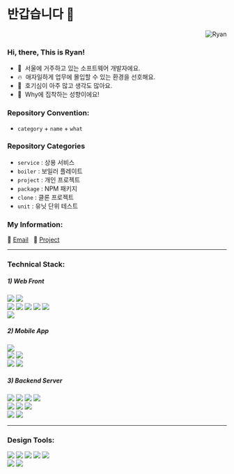 # 반갑습니다 👋

<p align="right"> <img src="https://komarev.com/ghpvc/?username=rhan-ahn" alt="Ryan" /></p>

### Hi, there, This is Ryan!

- 🏡&nbsp; 서울에 거주하고 있는 소프트웨어 개발자에요.
- 🔥&nbsp; 애자일하게 업무에 몰입할 수 있는 환경을 선호해요.
- 🦋&nbsp; 호기심이 아주 많고 생각도 많아요.
- 💁&nbsp; Why에 집착하는 성향이에요!

### Repository Convention:

- `category` + `name` + `what`

### Repository Categories

- `service` : 상용 서비스 <br>
- `boiler` : 보일러 플레이트 <br>
- `project` : 개인 프로젝트 <br>
- `package` : NPM 패키지 <br>
- `clone` : 클론 프로젝트 <br>
- `unit` : 유닛 단위 테스트 <br>

### My Information:

📨 [Email](https://mail.google.com/mail/?view=cm&amp;fs=1&amp;to=kaaiinn4@gmail.com) &nbsp;&nbsp;📮 [Project](https://www.youtube.com/channel/UCdGvd9GG87a1UuiaRWDexxQ)

---

### Technical Stack:
<h5>1) Web Front </h5>
<span>
  <img src="https://img.shields.io/badge/Typescript-101010?style=flat&logo=TypeScript&logoColor=3178C6"/>
</span>
<span>
  <img src="https://img.shields.io/badge/Javascript-101010?style=flat&logo=JavaScript&logoColor=F7DF1E"/>
</span>
  
<br>
  
<span>
  <img src="https://img.shields.io/badge/Next.js-101010?style=flat&logo=Next.js&logoColor=white"/>
</span>
<span>
  <img src="https://img.shields.io/badge/React.js-101010?style=flat&logo=React&logoColor=61DAFB"/>
</span>
<span>
  <img src="https://img.shields.io/badge/Nuxt.js-101010?style=flat&logo=Nuxt.js&logoColor=00DC82"/>
</span>
<span>
  <img src="https://img.shields.io/badge/Vue.js-101010?style=flat&logo=Vue.js&logoColor=4FC08D"/>
</span>
<span>
  <img src="https://img.shields.io/badge/Svelte-101010?style=flat&logo=svelte&logoColor=FF3E00"/>
</span>
 
<br>
 
<span>
  <img src="https://img.shields.io/badge/Vercel-101010?style=flat&logo=vercel&logoColor=white"/>
</span>

<br>

<h5>2) Mobile App </h5>

<span>
  <img src="https://img.shields.io/badge/Dart-101010?style=flat&logo=Dart&logoColor=0175C2"/>
</span>

<br>

<span>
  <img src="https://img.shields.io/badge/Flutter-101010?style=flat&logo=Flutter&logoColor=764ABC"/>
</span>
<span>
  <img src="https://img.shields.io/badge/ReactNative-101010?style=flat&logo=React&logoColor=61DAFB"/>
</span>

<br>

<span>
  <img src="https://img.shields.io/badge/AppStore-101010?style=flat&logo=AppStore&logoColor=0D96F6"/>
</span>
<span>
  <img src="https://img.shields.io/badge/GooglePlay-101010?style=flat&logo=GooglePlay&logoColor=ffffff"/>
</span>

<br>

<h5>3) Backend Server </h5>
<span>
  <img src="https://img.shields.io/badge/Nodejs-101010?style=flat&logo=Node.js&logoColor=339933"/>
</span>
<span>
  <img src="https://img.shields.io/badge/Python-101010?style=flat&logo=python&logoColor=3776AB"/>
</span>
<span>
  <img src="https://img.shields.io/badge/MySQL-101010?style=flat&logo=mysql&logoColor=4479A1"/>
</span>
<span>
  <img src="https://img.shields.io/badge/MongoDB-101010?style=flat&logo=mongodb&logoColor=47A248"/>
</span>

<br>
  

<span>
  <img src="https://img.shields.io/badge/Express-101010?style=flat&logo=Express&logoColor=white"/>
</span>
<span>
  <img src="https://img.shields.io/badge/NestJs-101010?style=flat&logo=NestJs&logoColor=E0234E"/>
</span>
<span>
  <img src="https://img.shields.io/badge/FastApi-101010?style=flat&logo=fastapi&logoColor=009688"/>
</span>

  
<br>
  
<span>
  <img src="https://img.shields.io/badge/GCP-101010?style=flat&logo=googlecloud&logoColor=4285F4"/>
</span>
<span>
  <img src="https://img.shields.io/badge/AWS-101010?style=flat&logo=amazonaws&logoColor=FF9900"/>
</span>

---

### Design Tools:
<span>
  <img src="https://img.shields.io/badge/Adobe%20Illustrator-101010?style=flat&logo=Adobe%20Illustrator&logoColor=FF9A00"/>
</span>
<span>
  <img src="https://img.shields.io/badge/Adobe%20XD-101010?style=flat&logo=Adobe XD&logoColor=FF61F6"/>
</span>
<span>
  <img src="https://img.shields.io/badge/Figma-101010?style=flat&logo=Figma&logoColor=F24E1E"/>
</span>
<span>
  <img src="https://img.shields.io/badge/Adobe%20Lightroom-101010?style=flat&logo=Adobe%20Lightroom&logoColor=31A8FF"/>
</span>
<span>
  <img src="https://img.shields.io/badge/Adobe%20Photoshop-101010?style=flat&logo=Adobe%20Photoshop&logoColor=27A1C5"/>
</span>
  
<br>
  
<span>
  <img src="https://img.shields.io/badge/Adobe%20AfterEffects-101010?style=flat&logo=adobeaftereffects&logoColor=9999FF"/>
</span>
<span>
  <img src="https://img.shields.io/badge/Adobe%20PremierePro-101010?style=flat&logo=adobepremierepro&logoColor=9999FF"/>
</span>

